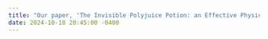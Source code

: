 ```yaml
---
title: "Our paper, 'The Invisible Polyjuice Potion: an Effective Physical Adversarial Attack against Face Recognition, ' has been accepted by ACM CCS 2024!"
date: 2024-10-18 20:45:00 -0400
---
```

